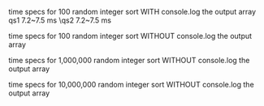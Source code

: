 time specs for 100 random integer sort WITH console.log the output array
\
qs1 7.2~7.5 ms
\qs2 7.2~7.5 ms

time specs for 100 random integer sort WITHOUT console.log the output array

time specs for 1,000,000 random integer sort WITHOUT console.log the output array

time specs for 10,000,000 random integer sort WITHOUT console.log the output array
